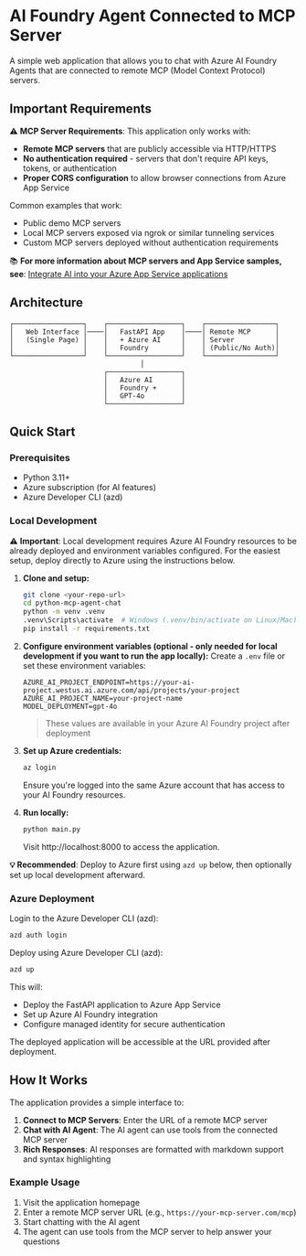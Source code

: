 # AI Foundry Agent Connected to MCP Server

A simple web application that allows you to chat with Azure AI Foundry Agents that are connected to remote MCP (Model Context Protocol) servers.

## Important Requirements

⚠️ **MCP Server Requirements**: This application only works with:
- **Remote MCP servers** that are publicly accessible via HTTP/HTTPS
- **No authentication required** - servers that don't require API keys, tokens, or authentication
- **Proper CORS configuration** to allow browser connections from Azure App Service

Common examples that work:
- Public demo MCP servers
- Local MCP servers exposed via ngrok or similar tunneling services
- Custom MCP servers deployed without authentication requirements

📚 **For more information about MCP servers and App Service samples, see**: [Integrate AI into your Azure App Service applications](https://learn.microsoft.com/azure/app-service/overview-ai-integration#model-context-protocol-mcp-servers)

## Architecture

```
┌─────────────────┐    ┌──────────────────┐    ┌─────────────────┐
│   Web Interface │────│   FastAPI App    │────│ Remote MCP      │
│   (Single Page) │    │   + Azure AI     │    │ Server          │
│                 │    │   Foundry        │    │ (Public/No Auth)│
└─────────────────┘    └──────────────────┘    └─────────────────┘
                                │
                       ┌──────────────────┐
                       │   Azure AI       │
                       │   Foundry +      │
                       │   GPT-4o         │
                       └──────────────────┘
```

## Quick Start

### Prerequisites

- Python 3.11+
- Azure subscription (for AI features)
- Azure Developer CLI (azd)

### Local Development

⚠️ **Important**: Local development requires Azure AI Foundry resources to be already deployed and environment variables configured. For the easiest setup, deploy directly to Azure using the instructions below.

1. **Clone and setup:**
   ```bash
   git clone <your-repo-url>
   cd python-mcp-agent-chat
   python -m venv .venv
   .venv\Scripts\activate  # Windows (.venv/bin/activate on Linux/Mac)
   pip install -r requirements.txt
   ```

2. **Configure environment variables (optional - only needed for local development if you want to run the app locally):**
   Create a `.env` file or set these environment variables:
   ```
   AZURE_AI_PROJECT_ENDPOINT=https://your-ai-project.westus.ai.azure.com/api/projects/your-project
   AZURE_AI_PROJECT_NAME=your-project-name
   MODEL_DEPLOYMENT=gpt-4o
   ```
   > These values are available in your Azure AI Foundry project after deployment

3. **Set up Azure credentials:**
   ```bash
   az login
   ```
   Ensure you're logged into the same Azure account that has access to your AI Foundry resources.

4. **Run locally:**
   ```bash
   python main.py
   ```
   Visit http://localhost:8000 to access the application.

**💡 Recommended**: Deploy to Azure first using `azd up` below, then optionally set up local development afterward.

### Azure Deployment

Login to the Azure Developer CLI (azd):

```bash
azd auth login
```

Deploy using Azure Developer CLI (azd):

```bash
azd up
```

This will:
- Deploy the FastAPI application to Azure App Service
- Set up Azure AI Foundry integration  
- Configure managed identity for secure authentication

The deployed application will be accessible at the URL provided after deployment.

## How It Works

The application provides a simple interface to:

1. **Connect to MCP Servers**: Enter the URL of a remote MCP server  
2. **Chat with AI Agent**: The AI agent can use tools from the connected MCP server
3. **Rich Responses**: AI responses are formatted with markdown support and syntax highlighting

### Example Usage

1. Visit the application homepage
2. Enter a remote MCP server URL (e.g., `https://your-mcp-server.com/mcp`)
3. Start chatting with the AI agent
4. The agent can use tools from the MCP server to help answer your questions